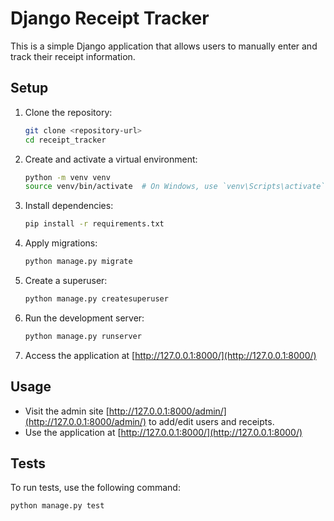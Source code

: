 # Django Receipt Tracker

This is a simple Django application that allows users to manually enter and track their receipt information.

## Setup

1. Clone the repository:

    ```bash
    git clone <repository-url>
    cd receipt_tracker
    ```

2. Create and activate a virtual environment:

    ```bash
    python -m venv venv
    source venv/bin/activate  # On Windows, use `venv\Scripts\activate`
    ```

3. Install dependencies:

    ```bash
    pip install -r requirements.txt
    ```

4. Apply migrations:

    ```bash
    python manage.py migrate
    ```

5. Create a superuser:

    ```bash
    python manage.py createsuperuser
    ```

6. Run the development server:

    ```bash
    python manage.py runserver
    ```

7. Access the application at [http://127.0.0.1:8000/](http://127.0.0.1:8000/)

## Usage

- Visit the admin site [http://127.0.0.1:8000/admin/](http://127.0.0.1:8000/admin/) to add/edit users and receipts.
- Use the application at [http://127.0.0.1:8000/](http://127.0.0.1:8000/)

## Tests

To run tests, use the following command:

```bash
python manage.py test
